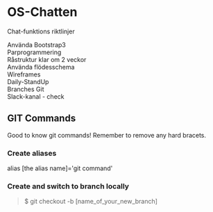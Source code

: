 ﻿# OS-Chatten
Chat-funktions riktlinjer

Använda Bootstrap3<br>
Parprogrammering<br>
Råstruktur klar om 2 veckor<br>
Använda flödesschema<br>
Wireframes<br>
Daily-StandUp<br>
Branches Git<br>
Slack-kanal - check<br>

## GIT Commands
Good to know git commands! Remember to remove any hard bracets.
### Create aliases
alias [the alias name]='git command'
### Create and switch to branch locally
> $ git checkout -b [name_of_your_new_branch]
